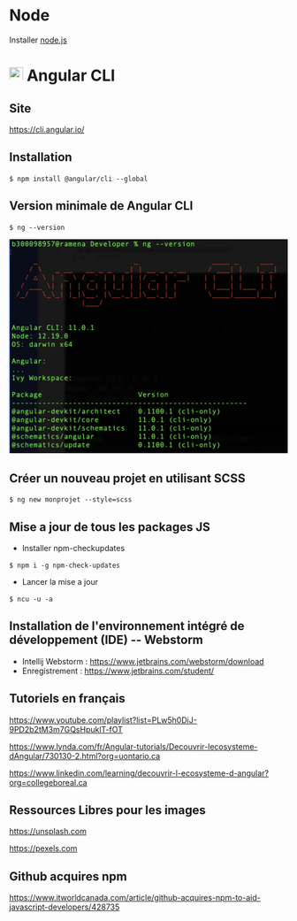 # Node 

Installer [node.js](../N.Node)

# <image src="https://github.com/buildkite/emojis/blob/master/img-buildkite-64/angular.png" width=25 height=25></image> Angular CLI

## Site

https://cli.angular.io/

## Installation

```
$ npm install @angular/cli --global
```

## Version minimale de Angular CLI

```
$ ng --version
```

![alt tag](ng-version.png)

## Créer un nouveau projet en utilisant SCSS

```
$ ng new monprojet --style=scss
```

## Mise a jour de tous les packages JS

* Installer npm-checkupdates

```
$ npm i -g npm-check-updates
```

* Lancer la mise a jour

```
$ ncu -u -a
```
## Installation de l'environnement intégré de développement (IDE) -- Webstorm

* Intellij Webstorm : https://www.jetbrains.com/webstorm/download
* Enregistrement    : https://www.jetbrains.com/student/

## Tutoriels en français  
https://www.youtube.com/playlist?list=PLw5h0DiJ-9PD2b2tM3m7GQsHpuklT-fOT

https://www.lynda.com/fr/Angular-tutorials/Decouvrir-lecosysteme-dAngular/730130-2.html?org=uontario.ca

https://www.linkedin.com/learning/decouvrir-l-ecosysteme-d-angular?org=collegeboreal.ca


## Ressources Libres pour les images

https://unsplash.com

https://pexels.com


## Github acquires npm

https://www.itworldcanada.com/article/github-acquires-npm-to-aid-javascript-developers/428735
